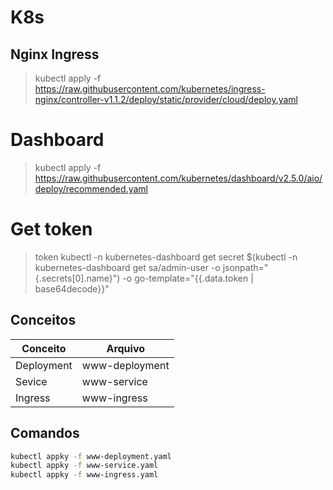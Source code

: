 # K8s

## Nginx Ingress
> kubectl apply -f https://raw.githubusercontent.com/kubernetes/ingress-nginx/controller-v1.1.2/deploy/static/provider/cloud/deploy.yaml

# Dashboard
> kubectl apply -f https://raw.githubusercontent.com/kubernetes/dashboard/v2.5.0/aio/deploy/recommended.yaml

# Get token
> token kubectl -n kubernetes-dashboard get secret $(kubectl -n kubernetes-dashboard get sa/admin-user -o jsonpath="{.secrets[0].name}") -o go-template="{{.data.token | base64decode}}"

## Conceitos

| Conceito | Arquivo |
| ------ | ------ |
| Deployment | www-deployment |
| Sevice | www-service |
| Ingress | www-ingress |

## Comandos
``` sh
kubectl appky -f www-deployment.yaml
kubectl appky -f www-service.yaml
kubectl appky -f www-ingress.yaml
```
